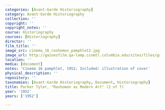 ```yaml
---
categories: [Avant-Garde Historiography]
category: Avant-Garde Historiography
collection: ''
copyright: ''
copyright_notes: ''
course: Historiography
courses: [Historiography]
director: ''
film_title: ''
image_src: cinema_16_rashomon_pamphlet2.jpg
image_url: http://gainesfilm.qa-lamp.ccnmtl.columbia.edu/sites/files/gainesfilm/images/cinema_16_rashomon_pamphlet2.jpg
location: ''
media: [document]
notes: 'Cinema 16 pamphlet, 1952; Included: illustration of cover'
physical_description: ''
repository: ''
taxonomies: [Avant-Garde Historiography, Document, Historiography]
title: Parker Tyler, "Rashomon as Modern Art" (2 of 7)
year: '1952'
years: ['1952']

---
```

